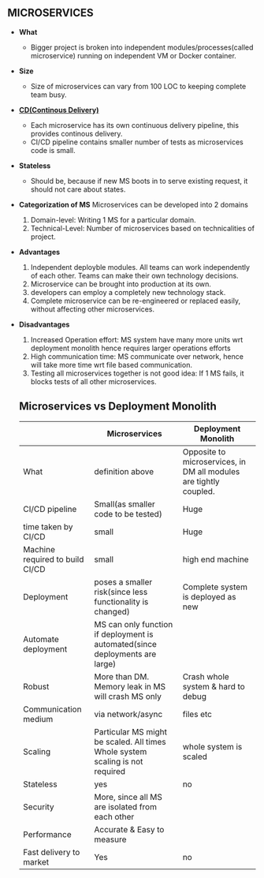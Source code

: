 ## MICROSERVICES
- **What** 
  - Bigger project is broken into independent modules/processes(called microservice) running on independent VM or Docker container.
- **Size** 
  - Size of microservices can vary from 100 LOC to keeping complete team busy.
- **[CD(Continous Delivery)](https://github.com/amitkumar50/Code-examples/blob/master/System-Design/Concepts/CI-CD/README.md)** 
  - Each microservice has its own continuous delivery pipeline, this provides continous delivery.
  - CI/CD pipeline contains smaller number of tests as microservices code is small.
- **Stateless** 
  - Should be, because if new MS boots in to serve existing request, it should not care about states.
- **Categorization of MS** Microservices can be developed into 2 domains
  1. Domain-level: Writing 1 MS for a particular domain.
  2. Technical-Level: Number of microservices based on technicalities of project.
- **Advantages** 
  1. Independent deployble modules. All teams can work independently of each other. Teams can make their own technology decisions.
  2. Microservice can be brought into production at its own.
  3. developers can employ a completely new technology stack.
  4. Complete microservice can be re-engineered or replaced easily, without affecting other microservices.
- **Disadvantages**
  1. Increased Operation effort: MS system have many more units wrt deployment monolith hence requires larger operations efforts
  2. High communication time: MS communicate over network, hence will take more time wrt file based communication.
  3. Testing all microservices together is not good idea: If 1 MS fails, it blocks tests of all other microservices.
  
  ## Microservices vs Deployment Monolith
  
  | | Microservices | Deployment Monolith |
  | --- | --- | --- |
  | What | definition above | Opposite to microservices, in DM all modules are tightly coupled. |
  | CI/CD pipeline | Small(as smaller code to be tested) | Huge |
  | time taken by CI/CD | small | Huge |
  | Machine required to build CI/CD | small | high end machine |
  | Deployment | poses a smaller risk(since less functionality is changed) | Complete system is deployed as new |
  | Automate deployment | MS can only function if deployment is automated(since deployments are large) | |
  | Robust | More than DM. Memory leak in MS will crash MS only | Crash whole system & hard to debug |
  | Communication medium | via network/async | files etc |
  | Scaling | Particular MS might be scaled. All times Whole system scaling is not required | whole system is scaled |
  | Stateless | yes | no |
  | Security | More, since all MS are isolated from each other | |
  | Performance | Accurate & Easy to measure | |
  | Fast delivery to market | Yes | no |
  
  
